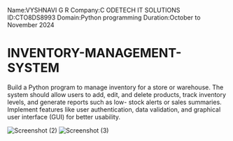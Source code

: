 Name:VYSHNAVI G R
Company:C ODETECH IT SOLUTIONS
ID:CTO8DS8993
Domain:Python programming
Duration:October to November 2024

# INVENTORY-MANAGEMENT-SYSTEM
Build a Python program to manage inventory for a store or warehouse. The system should
allow users to add, edit, and delete products, track inventory levels, and generate reports
such as low- stock alerts or sales summaries. Implement features like user authentication,
data validation, and graphical user interface (GUI) for better usability.

![Screenshot (2)](https://github.com/user-attachments/assets/0cc904b9-cfc7-437f-8808-a4a5474e5d79)
![Screenshot (3)](https://github.com/user-attachments/assets/df8b65f8-50e1-492f-8c62-bd395a34e7c6)
